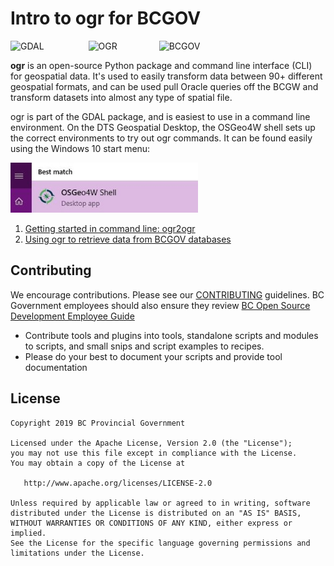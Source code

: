 # Intro to ogr for BCGOV

![GDAL](https://www.osgeo.org/wp-content/themes/roots/assets/img/logo-osgeo.svg "GDAL")&nbsp;&nbsp;&nbsp;&nbsp;&nbsp;&nbsp;&nbsp;&nbsp;&nbsp;&nbsp;
&nbsp;&nbsp;&nbsp;&nbsp;&nbsp;&nbsp; ![OGR](https://gdal.org/_static/gdalicon.png "OGR")&nbsp;&nbsp;&nbsp;&nbsp;&nbsp;&nbsp;&nbsp;&nbsp;&nbsp;&nbsp;
&nbsp;&nbsp;&nbsp;&nbsp;&nbsp;&nbsp;![BCGOV](https://catalogue.data.gov.bc.ca/assets/gov/images/gov3_bc_logo.png "BCGOV")


__ogr__ is an open-source Python package and command line interface (CLI) for geospatial data. It's used to easily transform data between 90+ different geospatial formats, and can be used pull Oracle queries off the BCGW and transform datasets into almost any type of spatial file.


ogr is part of the GDAL package, and is easiest to use in a command line environment. On the DTS Geospatial Desktop, the OSGeo4W shell sets up the correct environments to try out ogr commands. It can be found easily using the Windows 10 start menu:
 
<img src=./Images/osgeo4wshell_where2.jpg width="300" height="80" />


1. [Getting started in command line: ogr2ogr](./doc/ogr2ogr_start.md)
2. [Using ogr to retrieve data from BCGOV databases](./doc/ogrFromDB.md)


## Contributing
We encourage contributions. Please see our [CONTRIBUTING](https://github.com/bcgov/gis-pantry/blob/master/CONTRIBUTING.md) guidelines. BC Government employees should also ensure they review [BC Open Source Development Employee Guide](https://github.com/bcgov/BC-Policy-Framework-For-GitHub/blob/master/BC-Open-Source-Development-Employee-Guide/README.md) 
* Contribute tools and plugins into tools, standalone scripts and modules to scripts, and small snips and script examples to recipes.
* Please do your best to document your scripts and provide tool documentation 


## License
    Copyright 2019 BC Provincial Government

    Licensed under the Apache License, Version 2.0 (the "License");
    you may not use this file except in compliance with the License.
    You may obtain a copy of the License at

       http://www.apache.org/licenses/LICENSE-2.0

    Unless required by applicable law or agreed to in writing, software
    distributed under the License is distributed on an "AS IS" BASIS,
    WITHOUT WARRANTIES OR CONDITIONS OF ANY KIND, either express or implied.
    See the License for the specific language governing permissions and
    limitations under the License.
